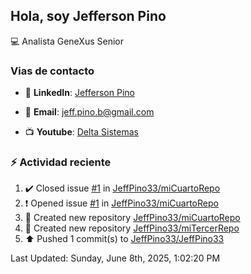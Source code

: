 ## Hola, soy Jefferson Pino

:computer: Analista GeneXus Senior

### Vias de contacto

- 💼 **LinkedIn**: [Jefferson Pino](https://www.linkedin.com/in/jefferson-pino-genexus-senior/)

- 📧 **Email**: [jeff.pino.b@gmail.com](mailto:jeff.pino.b@gmail.com)

- 📺 **Youtube**: [Delta Sistemas](https://www.youtube.com/channel/UCG-RR9SfEUvQTOi7K85Bk5g)

### :zap: Actividad reciente
<!--RECENT_ACTIVITY:start-->
1. ✔️ Closed issue [#1](https://github.com/JeffPino33/miCuartoRepo/issues/1) in [JeffPino33/miCuartoRepo](https://github.com/JeffPino33/miCuartoRepo)<br>
2. ❗️ Opened issue [#1](https://github.com/JeffPino33/miCuartoRepo/issues/1) in [JeffPino33/miCuartoRepo](https://github.com/JeffPino33/miCuartoRepo)<br>
3. 📔 Created new repository [JeffPino33/miCuartoRepo](https://github.com/JeffPino33/miCuartoRepo)<br>
4. 📔 Created new repository [JeffPino33/miTercerRepo](https://github.com/JeffPino33/miTercerRepo)<br>
5. ⬆️ Pushed 1 commit(s) to [JeffPino33/JeffPino33](https://github.com/JeffPino33/JeffPino33)<br>
<!--RECENT_ACTIVITY:end-->
<!--RECENT_ACTIVITY:last_update-->
Last Updated: Sunday, June 8th, 2025, 1:02:20 PM
<!--RECENT_ACTIVITY:last_update_end-->
